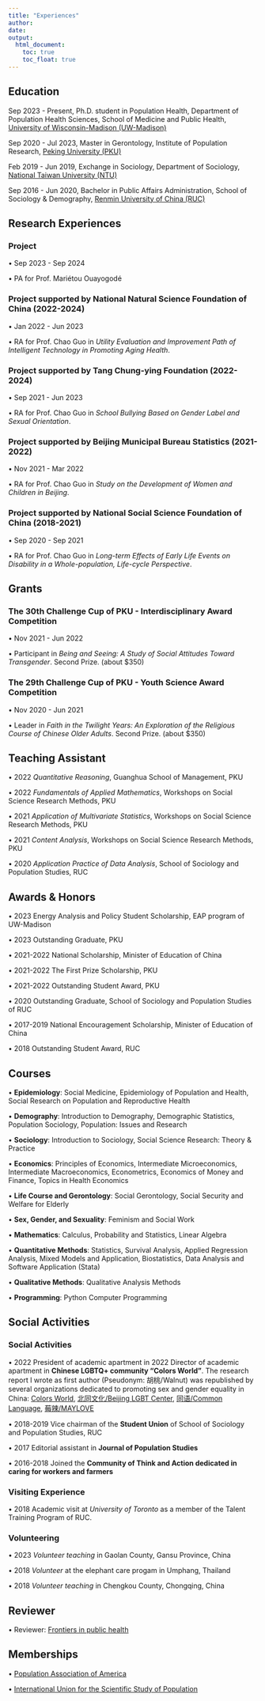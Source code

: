 ```yaml
---
title: "Experiences"
author: 
date: 
output: 
  html_document:
    toc: true
    toc_float: true
---
```


## Education

Sep 2023 - Present, Ph.D. student in Population Health, Department of Population Health Sciences, School of Medicine and Public Health, [University of Wisconsin-Madison (UW-Madison)](https://www.wisc.edu/)

Sep 2020 - Jul 2023, Master in Gerontology, Institute of Population Research, [Peking University (PKU)](https://english.pku.edu.cn/)

Feb 2019 - Jun 2019, Exchange in Sociology, Department of Sociology, [National Taiwan University (NTU)](https://www.ntu.edu.tw/english/index.html) 

Sep 2016 - Jun 2020, Bachelor in Public Affairs Administration, School of Sociology & Demography, [Renmin University of China (RUC)](https://www.ruc.edu.cn/en)


## Research Experiences

### Project
• Sep 2023 - Sep 2024

• PA for Prof. Mariétou Ouayogodé

### Project supported by National Natural Science Foundation of China (2022-2024)
• Jan 2022 - Jun 2023

• RA for Prof. Chao Guo in *Utility Evaluation and Improvement Path of Intelligent Technology in Promoting Aging Health*. 

### Project supported by Tang Chung-ying Foundation (2022-2024)
• Sep 2021 - Jun 2023

• RA for Prof. Chao Guo in *School Bullying Based on Gender Label and Sexual Orientation*. 
### Project supported by Beijing Municipal Bureau Statistics (2021-2022)

• Nov 2021 - Mar 2022

• RA for Prof. Chao Guo in *Study on the Development of Women and Children in Beijing*.

### Project supported by National Social Science Foundation of China (2018-2021)

• Sep 2020 - Sep 2021

• RA for Prof. Chao Guo in *Long-term Effects of Early Life Events on Disability in a Whole-population, Life-cycle Perspective*. 


## Grants

### The 30th Challenge Cup of PKU - Interdisciplinary Award Competition

• Nov 2021 - Jun 2022

• Participant in *Being and Seeing: A Study of Social Attitudes Toward Transgender*. Second Prize. (about $350)

### The 29th Challenge Cup of PKU - Youth Science Award Competition

• Nov 2020 - Jun 2021

• Leader in *Faith in the Twilight Years: An Exploration of the Religious Course of Chinese Older Adults*. Second Prize. (about $350)

## Teaching Assistant

• 2022 *Quantitative Reasoning*, Guanghua School of Management, PKU

• 2022 *Fundamentals of Applied Mathematics*, Workshops on Social Science Research Methods, PKU

• 2021 *Application of Multivariate Statistics*, Workshops on Social Science Research Methods, PKU

• 2021 *Content Analysis*, Workshops on Social Science Research Methods, PKU

• 2020 *Application Practice of Data Analysis*, School of Sociology and Population Studies, RUC

##	Awards & Honors

• 2023 Energy Analysis and Policy Student Scholarship, EAP program of UW-Madison

• 2023 Outstanding Graduate, PKU

• 2021-2022 National Scholarship, Minister of Education of China

• 2021-2022 The First Prize Scholarship, PKU

• 2021-2022 Outstanding Student Award, PKU

• 2020 Outstanding Graduate, School of Sociology and Population Studies of RUC

• 2017-2019 National Encouragement Scholarship, Minister of Education of China

• 2018 Outstanding Student Award, RUC

## Courses

• **Epidemiology**: Social Medicine, Epidemiology of Population and Health, Social Research on Population and Reproductive Health

• **Demography**: Introduction to Demography, Demographic Statistics, Population Sociology, Population: Issues and Research

• **Sociology**: Introduction to Sociology, Social Science Research: Theory & Practice 

• **Economics**: Principles of Economics, Intermediate Microeconomics, Intermediate Macroeconomics, Econometrics, Economics of Money and Finance, Topics in Health Economics

• **Life Course and Gerontology**: Social Gerontology, Social Security and Welfare for Elderly

• **Sex, Gender, and Sexuality**: Feminism and Social Work

• **Mathematics**: Calculus, Probability and Statistics, Linear Algebra

• **Quantitative Methods**: Statistics, Survival Analysis, Applied Regression Analysis, Mixed Models and Application, Biostatistics, Data Analysis and Software Application (Stata)

• **Qualitative Methods**: Qualitative Analysis Methods

• **Programming**: Python Computer Programming
	


## Social Activities

### Social Activities

• 2022 President of academic apartment in 2022 Director of academic apartment in **Chinese LGBTQ+ community “Colors World”**. The research report I wrote as first author (Pseudonym: 胡桃/Walnut) was republished by several organizations dedicated to promoting sex and gender equality in China: [Colors World](https://colorsworld.top/articles/2022/ColorsWorld_2022-03-30%2021_%E5%8E%9F%E5%88%9B%E7%A0%94%E7%A9%B6%20_%202022%E5%B9%B4%E5%85%B3%E4%BA%8E%E8%B7%A8%E6%80%A7%E5%88%AB%E8%80%85%E7%9A%84%E7%A4%BE%E4%BC%9A%E6%80%81%E5%BA%A6%E8%B0%83%E6%9F%A5%E6%8A%A5%E5%91%8A.html), [北同文化/Beijing LGBT Center](https://mp.weixin.qq.com/s/RkhMyjMeRcHsRKX6qG_q1g), [同语/Common Language](https://mp.weixin.qq.com/s/uPPHT73HO7oNKmefTdKQoQ), [莓辣/MAYLOVE](https://mp.weixin.qq.com/s/KCdn9x4ozTZQHNzuUKt2qw)

• 2018-2019 Vice chairman of the **Student Union** of School of Sociology and Population Studies, RUC

• 2017 Editorial assistant in **Journal of Population Studies**

• 2016-2018 Joined the **Community of Think and Action dedicated in caring for workers and farmers**

### Visiting Experience

• 2018 Academic visit at *University of Toronto* as a member of the Talent Training Program of RUC.


### Volunteering

• 2023 *Volunteer teaching* in Gaolan County, Gansu Province, China

• 2018 *Volunteer* at the elephant care progam in Umphang, Thailand

• 2018 *Volunteer teaching* in Chengkou County, Chongqing, China


## Reviewer


• Reviewer: [Frontiers in public health](https://www.frontiersin.org/articles/10.3389/fpubh.2022.965017/full?&utm_source=Email_to_rerev_&utm_medium=Email&utm_content=T1_11.5e4_reviewer&utm_campaign=Email_publication&journalName=Frontiers_in_Public_Health&id=965017)

## Memberships

•  [Population Association of America](https://www.populationassociation.org/home)

•  [International Union for the Scientific Study of Population](https://www.iussp.org/)
